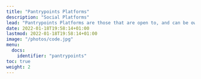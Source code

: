 ```yaml
---
title: "Pantrypoints Platforms"
description: "Social Platforms"
lead: "Pantrypoints Platforms are those that are open to, and can be owned by, the general public. These are the community versions of ERP but in a social context. Thus, we call them Social Enterprise Resource Planning, with the government acting as an enterprise"
date: 2022-01-18T19:58:14+01:00
lastmod: 2022-01-18T19:58:14+01:00
image: "/photos/code.jpg"
menu:
  docs:
    identifier: "pantrypoints"
toc: true
weight: 2
---
```


